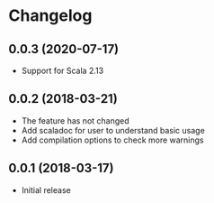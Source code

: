 # Changelog

## 0.0.3 (2020-07-17)

* Support for Scala 2.13

## 0.0.2 (2018-03-21)

* The feature has not changed
* Add scaladoc for user to understand basic usage
* Add compilation options to check more warnings

## 0.0.1 (2018-03-17)

* Initial release
